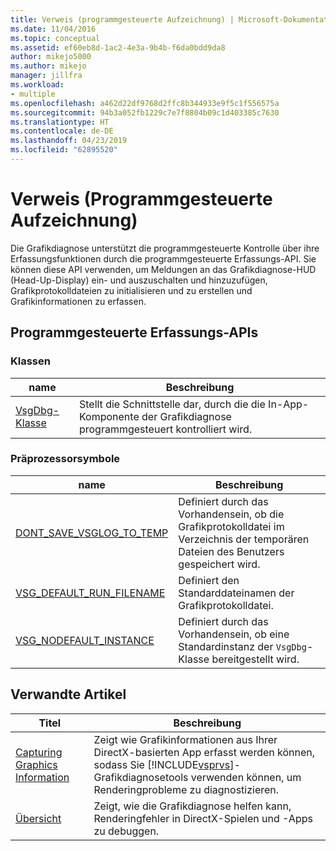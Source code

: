 ```yaml
---
title: Verweis (programmgesteuerte Aufzeichnung) | Microsoft-Dokumentation
ms.date: 11/04/2016
ms.topic: conceptual
ms.assetid: ef60eb8d-1ac2-4e3a-9b4b-f6da0bdd9da8
author: mikejo5000
ms.author: mikejo
manager: jillfra
ms.workload:
- multiple
ms.openlocfilehash: a462d22df9768d2ffc8b344933e9f5c1f556575a
ms.sourcegitcommit: 94b3a052fb1229c7e7f8804b09c1d403385c7630
ms.translationtype: HT
ms.contentlocale: de-DE
ms.lasthandoff: 04/23/2019
ms.locfileid: "62895520"
---
```

# <a name="reference-programmatic-capture"></a>Verweis (Programmgesteuerte Aufzeichnung)
Die Grafikdiagnose unterstützt die programmgesteuerte Kontrolle über ihre Erfassungsfunktionen durch die programmgesteuerte Erfassungs-API. Sie können diese API verwenden, um Meldungen an das Grafikdiagnose-HUD (Head-Up-Display) ein- und auszuschalten und hinzuzufügen, Grafikprotokolldateien zu initialisieren und zu erstellen und Grafikinformationen zu erfassen.

## <a name="programmatic-capture-apis"></a>Programmgesteuerte Erfassungs-APIs

### <a name="classes"></a>Klassen

|name|Beschreibung|
|----------|-----------------|
|[VsgDbg-Klasse](vsgdbg-class.md)|Stellt die Schnittstelle dar, durch die die In-App-Komponente der Grafikdiagnose programmgesteuert kontrolliert wird.|

### <a name="preprocessor-symbols"></a>Präprozessorsymbole

|name|Beschreibung|
|----------|-----------------|
|[DONT_SAVE_VSGLOG_TO_TEMP](dont-save-vsglog-to-temp.md)|Definiert durch das Vorhandensein, ob die Grafikprotokolldatei im Verzeichnis der temporären Dateien des Benutzers gespeichert wird.|
|[VSG_DEFAULT_RUN_FILENAME](vsg-default-run-filename.md)|Definiert den Standarddateinamen der Grafikprotokolldatei.|
|[VSG_NODEFAULT_INSTANCE](vsg-nodefault-instance.md)|Definiert durch das Vorhandensein, ob eine Standardinstanz der `VsgDbg`-Klasse bereitgestellt wird.|

## <a name="related-articles"></a>Verwandte Artikel

| Titel | Beschreibung |
| - | - |
| [Capturing Graphics Information](capturing-graphics-information.md) | Zeigt wie Grafikinformationen aus Ihrer DirectX-basierten App erfasst werden können, sodass Sie [!INCLUDE[vsprvs](../../code-quality/includes/vsprvs_md.md)]-Grafikdiagnosetools verwenden können, um Renderingprobleme zu diagnostizieren. |
| [Übersicht](overview-of-visual-studio-graphics-diagnostics.md) | Zeigt, wie die Grafikdiagnose helfen kann, Renderingfehler in DirectX-Spielen und -Apps zu debuggen. |

